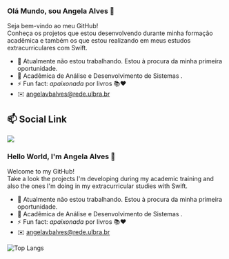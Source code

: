 ### Olá Mundo, sou Angela Alves 👋

Seja bem-vindo ao meu GitHub! <br>
Conheça os projetos que estou desenvolvendo durante minha formação acadêmica e também os que estou realizando em meus estudos extracurriculares com Swift.

- 🔭 Atualmente não estou trabalhando. Estou à procura da minha primeira oportunidade.
- 🌱 Acadêmica de Análise e Desenvolvimento de Sistemas .
- ⚡ Fun fact: *apaixonada* por livros 📚❤️
- ✉️  angelavbalves@rede.ulbra.br

## 📫 Social Link
  <a href="https://www.linkedin.com/in/angelavbalves/" target="_blank"><img src="https://img.shields.io/badge/-LinkedIn-%230077B5?style=for-the-badge&logo=linkedin&logoColor=white" target="_blank"></a> 
  
### Hello World, I'm Angela Alves 👋

Welcome to my GitHub! <br>
Take a look the projects I'm developing during my academic training and also the ones I'm doing in my extracurricular studies with Swift.

- 🔭 Atualmente não estou trabalhando. Estou à procura da minha primeira oportunidade.
- 🌱 Acadêmica de Análise e Desenvolvimento de Sistemas .
- ⚡ Fun fact: *apaixonada* por livros 📚❤️
- ✉️  angelavbalves@rede.ulbra.br
 
![Top Langs](https://github-readme-stats.vercel.app/api/top-langs/?username=angelavbalves&theme=tokyonight)



